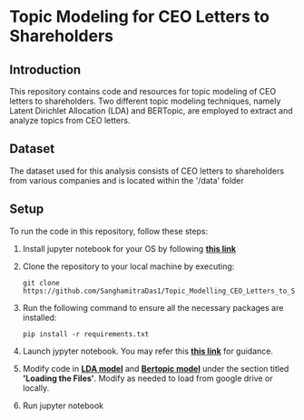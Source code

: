 # Topic Modeling for CEO Letters to Shareholders

## Introduction
This repository contains code and resources for topic modeling of CEO letters to shareholders. Two different topic modeling techniques, namely Latent Dirichlet Allocation (LDA) and BERTopic, are employed to extract and analyze topics from CEO letters.

## Dataset
The dataset used for this analysis consists of CEO letters to shareholders from various companies and is located within the '/data' folder

## Setup
To run the code in this repository, follow these steps:

1. Install jupyter notebook for your OS by following [**this link**](https://jupyter.org/install)

2. Clone the repository to your local machine by executing:
   ```
   git clone https://github.com/SanghamitraDas1/Topic_Modelling_CEO_Letters_to_Shareholders.git
   ```
3. Run the following command to ensure all the necessary packages are installed:
   ```
   pip install -r requirements.txt
   ```

4. Launch jypyter notebook. You may refer this [**this link**](https://docs.jupyter.org/en/latest/running.html) for guidance.

5. Modify code in [**LDA model**](https://github.com/SanghamitraDas1/Topic_Modelling_CEO_Letters_to_Shareholders/blob/main/LDA_Topic_Modelling.ipynb) and [**Bertopic model**](https://github.com/SanghamitraDas1/Topic_Modelling_CEO_Letters_to_Shareholders/blob/main/Bertopic_Topic_Modelling.ipynb) under the section titled **'Loading the Files'**. Modify as needed to load from google drive or locally.

6. Run jupyter notebook






